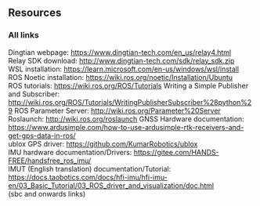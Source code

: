 ## Resources

### All links
Dingtian webpage: <https://www.dingtian-tech.com/en_us/relay4.html>  
Relay SDK download: <http://www.dingtian-tech.com/sdk/relay_sdk.zip>  
WSL installation: <https://learn.microsoft.com/en-us/windows/wsl/install>  
ROS Noetic installation: <https://wiki.ros.org/noetic/Installation/Ubuntu>  
ROS tutorials: <https://wiki.ros.org/ROS/Tutorials>
Writing a Simple Publisher and Subscriber: <http://wiki.ros.org/ROS/Tutorials/WritingPublisherSubscriber%28python%29>
ROS Parameter Server: <http://wiki.ros.org/Parameter%20Server>   
Roslaunch: <http://wiki.ros.org/roslaunch> 
GNSS Hardware documentation: <https://www.ardusimple.com/how-to-use-ardusimple-rtk-receivers-and-get-gps-data-in-ros/>  
ublox GPS driver: <https://github.com/KumarRobotics/ublox>  
IMU hardware documentation/Drivers: <https://gitee.com/HANDS-FREE/handsfree_ros_imu/>  
IMUT (English translation) documentation/Tutorial: <https://docs.taobotics.com/docs/hfi-imu/hfi-imu-en/03_Basic_Tutorial/03_ROS_driver_and_visualization/doc.html>  
(sbc and onwards links)